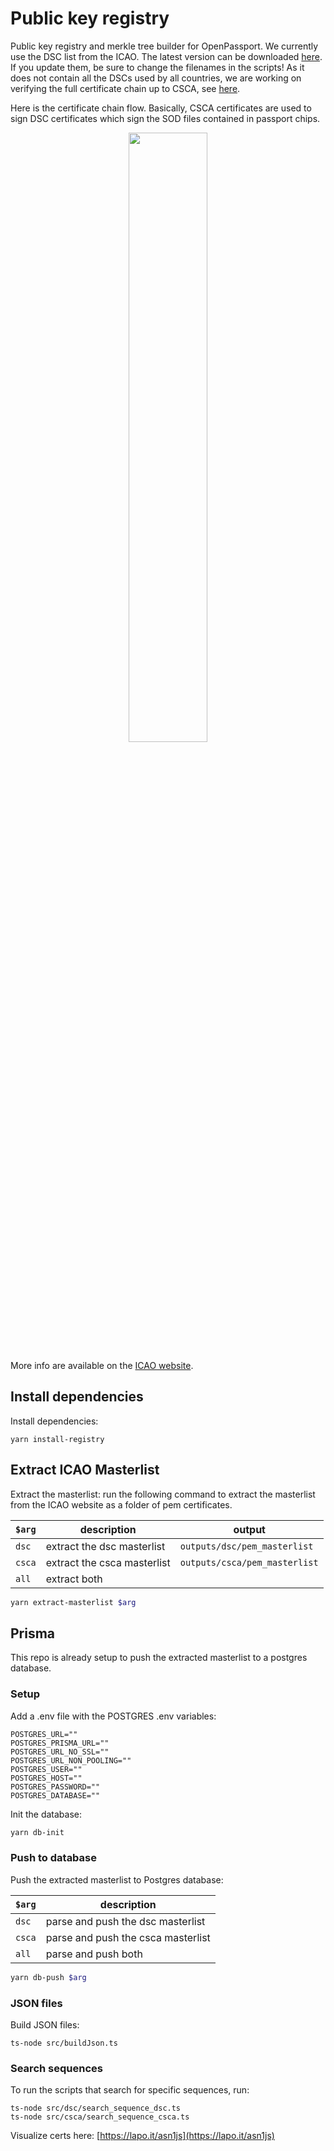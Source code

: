 # Public key registry

Public key registry and merkle tree builder for OpenPassport.
We currently use the DSC list from the ICAO. The latest version can be downloaded [here](https://download.pkd.icao.int/). If you update them, be sure to change the filenames in the scripts!
As it does not contain all the DSCs used by all countries, we are working on verifying the full certificate chain up to CSCA, see [here](https://github.com/zk-passport/openpassport/issues/37).

Here is the certificate chain flow. Basically, CSCA certificates are used to sign DSC certificates which sign the SOD files contained in passport chips.

<p align="center">
  <img src="https://i.imgur.com/5h0S9Eh.jpeg" width="50%" height="50%">
</p>


More info are available on the [ICAO website](https://www.icao.int/Security/FAL/PKD/Pages/icao-master-list.aspx).

## Install dependencies

Install dependencies:
```
yarn install-registry
```

## Extract ICAO Masterlist

Extract the masterlist:
run the following command to extract the masterlist from the ICAO website as a folder of pem certificates.

| `$arg` | description | output |
| --- | --- | --- |
| `dsc` | extract the dsc masterlist | `outputs/dsc/pem_masterlist` |
| `csca` | extract the csca masterlist | `outputs/csca/pem_masterlist` |
| `all` | extract both

```bash
yarn extract-masterlist $arg
```

## Prisma
This repo is already setup to push the extracted masterlist to a postgres database.

### Setup
Add a .env file with the POSTGRES .env variables:
``` shell
POSTGRES_URL=""
POSTGRES_PRISMA_URL=""
POSTGRES_URL_NO_SSL=""
POSTGRES_URL_NON_POOLING=""
POSTGRES_USER=""
POSTGRES_HOST=""
POSTGRES_PASSWORD=""
POSTGRES_DATABASE=""
```
Init the database:
```bash
yarn db-init
```

### Push to database
Push the extracted masterlist to Postgres database:

| `$arg` | description |
| --- | --- |
| `dsc` | parse and push the dsc masterlist |
| `csca` | parse and push the csca masterlist |
| `all` | parse and push both

```bash
yarn db-push $arg
```

### JSON files

Build JSON files:
```
ts-node src/buildJson.ts
```

### Search sequences

To run the scripts that search for specific sequences, run:
```
ts-node src/dsc/search_sequence_dsc.ts
ts-node src/csca/search_sequence_csca.ts
```

Visualize certs here: [https://lapo.it/asn1js](https://lapo.it/asn1js)